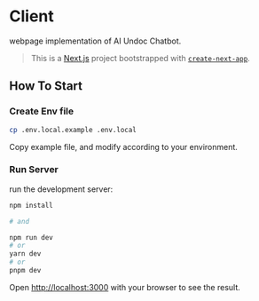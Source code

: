 # Client

webpage implementation of AI Undoc Chatbot.

> This is a [Next.js](https://nextjs.org/) project bootstrapped with [`create-next-app`](https://github.com/vercel/next.js/tree/canary/packages/create-next-app).

## How To Start

### Create Env file

```bash
cp .env.local.example .env.local
```

Copy example file, and modify according to your environment.

### Run Server

run the development server:

```bash
npm install

# and

npm run dev
# or
yarn dev
# or
pnpm dev
```

Open [http://localhost:3000](http://localhost:3000) with your browser to see the result.